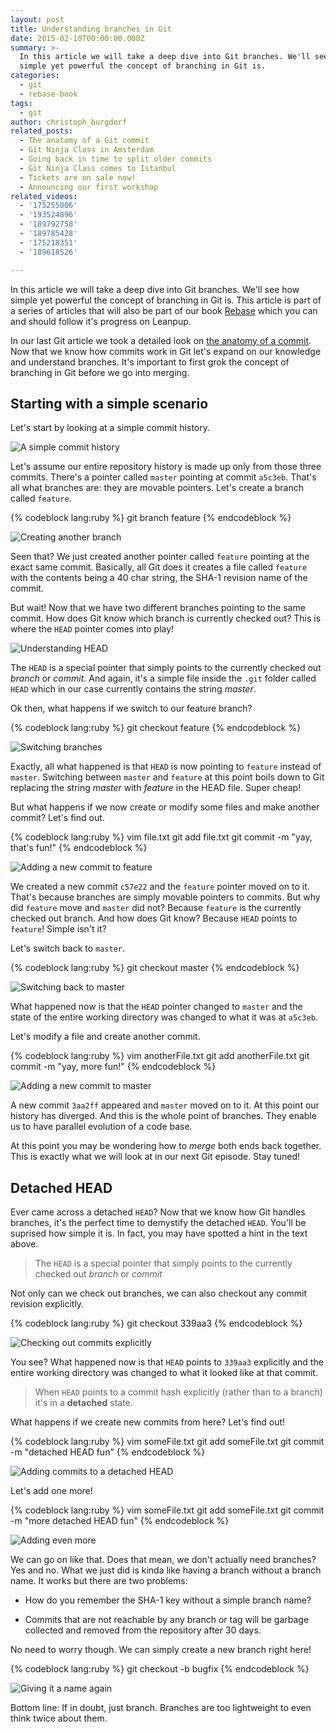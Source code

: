 ```yaml
---
layout: post
title: Understanding branches in Git
date: 2015-02-10T00:00:00.000Z
summary: >-
  In this article we will take a deep dive into Git branches. We'll see how
  simple yet powerful the concept of branching in Git is.
categories:
  - git
  - rebase-book
tags:
  - git
author: christoph_burgdorf
related_posts:
  - The anatomy of a Git commit
  - Git Ninja Class in Amsterdam
  - Going back in time to split older commits
  - Git Ninja Class comes to Istanbul
  - Tickets are on sale now!
  - Announcing our first workshop
related_videos:
  - '175255006'
  - '193524896'
  - '189792758'
  - '189785428'
  - '175218351'
  - '189618526'

---
```


In this article we will take a deep dive into Git branches. We'll see how simple yet powerful the concept of branching in Git is. This article is part of a series of articles that will also be part of our book [Rebase](https://leanpub.com/rebase-the-complete-guide-on-rebasing-in-git) which you can and should follow it's progress on Leanpup.

In our last Git article we took a detailed look on [the anatomy of a commit](http://blog.thoughtram.io/git/2014/11/18/the-anatomy-of-a-git-commit.html). Now that we know how commits work in Git let's expand on our knowledge and understand branches. It's important to first grok the concept of branching in Git before we go into merging.

## Starting with a simple scenario

Let's start by looking at a simple commit history.

![A simple commit history](images/git-branching-commits-abstract-2.svg)

Let's assume our entire repository history is made up only from those three commits. There's a pointer called `master` pointing at commit `a5c3eb`. That's all what branches are: they are movable pointers. Let's create a branch called `feature`.

{% codeblock lang:ruby %}
git branch feature
{% endcodeblock %}

![Creating another branch](/assets/git-branching-new-branch.svg)

Seen that? We just created another pointer called `feature` pointing at the exact same commit. Basically, all Git does it creates a file called `feature` with the contents being a 40 char string, the SHA-1 revision name of the commit.

But wait! Now that we have two different branches pointing to the same commit. How does Git know which branch is currently checked out? This is where the `HEAD` pointer comes into play!

![Understanding HEAD](/assets/git-branching-head-pointer.svg)

The `HEAD` is a special pointer that simply points to the currently checked out *branch* or *commit*. And again, it's a simple file inside the `.git` folder called `HEAD` which in our case currently contains the string *master*.

Ok then, what happens if we switch to our feature branch?

{% codeblock lang:ruby %}
git checkout feature
{% endcodeblock %}

![Switching branches](/assets/git-branching-head-pointer-2.svg)

Exactly, all what happened is that `HEAD` is now pointing to `feature` instead of `master`. Switching between `master` and `feature` at this point boils down to Git replacing the string *master* with *feature* in the HEAD file. Super cheap!

But what happens if we now create or modify some files and make another commit? Let's find out.

{% codeblock lang:ruby %}
vim file.txt
git add file.txt
git commit -m "yay, that's fun!"
{% endcodeblock %}

![Adding a new commit to feature](/assets/git-branching-head-pointer-3.svg)

We created a new commit `c57e22` and the `feature` pointer moved on to it. That's because branches are simply movable pointers to commits. But why did `feature` move and `master` did not? Because `feature` is the currently checked out branch. And how does Git know? Because `HEAD` points to `feature`! Simple isn't it?

Let's switch back to `master`.

{% codeblock lang:ruby %}
git checkout master
{% endcodeblock %}

![Switching back to master](/assets/git-branching-head-pointer-4.svg)

What happened now is that the `HEAD` pointer changed to `master` and the state of the entire working directory was changed to what it was at `a5c3eb`.

Let's modify a file and create another commit.

{% codeblock lang:ruby %}
vim anotherFile.txt
git add anotherFile.txt
git commit -m "yay, more fun!"
{% endcodeblock %}

![Adding a new commit to master](/assets/git-branching-head-pointer-5.svg)

A new commit `3aa2ff` appeared and `master` moved on to it. At this point our history has diverged. And this is the whole point of branches. They enable us to have parallel evolution of a code base.

At this point you may be wondering how to *merge* both ends back together. This is exactly what we will look at in our next Git episode. Stay tuned!

## Detached HEAD

Ever came across a detached `HEAD`? Now that we know how Git handles branches, it's the perfect time to demystify the detached `HEAD`. You'll be suprised how simple it is. In fact, you may have spotted a hint in the text above.

>The `HEAD` is a special pointer that simply points to the currently checked out *branch* or *commit*

Not only can we check out branches, we can also checkout any commit revision explicitly. 

{% codeblock lang:ruby %}
git checkout 339aa3
{% endcodeblock %}

![Checking out commits explicitly](/assets/git-detached-head-2.svg)

You see? What happened now is that `HEAD` points to `339aa3` explicitly and the entire working directory was changed to what it looked like at that commit.

>When `HEAD` points to a commit hash explicitly (rather than to a branch) it's in a **detached** state.

What happens if we create new commits from here? Let's find out!

{% codeblock lang:ruby %}
vim someFile.txt
git add someFile.txt
git commit -m "detached HEAD fun"
{% endcodeblock %}

![Adding commits to a detached HEAD](/assets/git-detached-head-3.svg)

Let's add one more!

{% codeblock lang:ruby %}
vim someFile.txt
git add someFile.txt
git commit -m "more detached HEAD fun"
{% endcodeblock %}

![Adding even more](/assets/git-detached-head-4.svg)

We can go on like that. Does that mean, we don't actually need branches? Yes and no. What we just did is kinda like having a branch without a branch name. It works but there are two problems:

- How do you remember the SHA-1 key without a simple branch name?

- Commits that are not reachable by any branch or tag will be garbage collected and removed from the repository after 30 days.

No need to worry though. We can simply create a new branch right here!

{% codeblock lang:ruby %}
git checkout -b bugfix
{% endcodeblock %}

![Giving it a name again](/assets/git-detached-head-6.svg)

Bottom line: If in doubt, just branch. Branches are too lightweight to even think twice about them.
